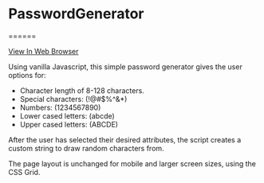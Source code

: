 # PasswordGenerator
======

[View In Web Browser](https://jaydub21.github.io/PasswordGenerator/)


Using vanilla Javascript, this simple password generator gives the user options for:

* Character length of 8-128 characters.
* Special characters: (!@#$%^&*)
* Numbers: (1234567890)
* Lower cased letters: (abcde)
* Upper cased letters: (ABCDE)

After the user has selected their desired attributes, the script creates a custom string to draw random characters from.



The page layout is unchanged for mobile and larger screen sizes, using the CSS Grid.